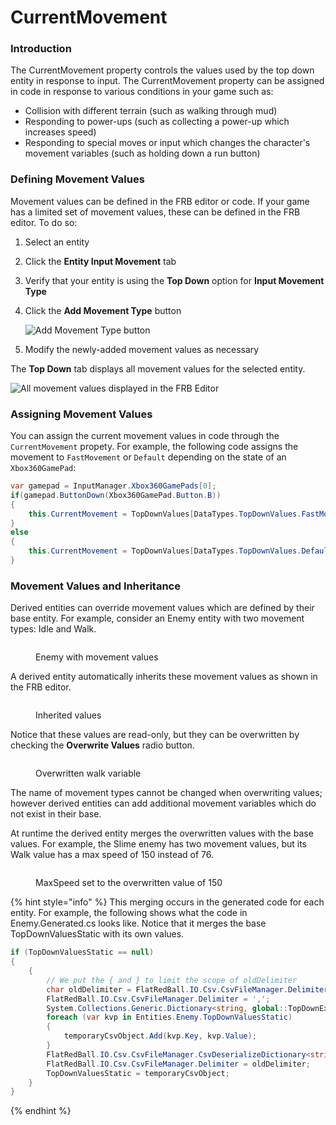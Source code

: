 # CurrentMovement

### Introduction

The CurrentMovement property controls the values used by the top down entity in response to input. The CurrentMovement property can be assigned in code in response to various conditions in your game such as:

* Collision with different terrain (such as walking through mud)
* Responding to power-ups (such as collecting a power-up which increases speed)
* Responding to special moves or input which changes the character's movement variables (such as holding down a run button)

### Defining Movement Values

Movement values can be defined in the FRB editor or code. If your game has a limited set of movement values, these can be defined in the FRB editor. To do so:

1. Select an entity
2. Click the **Entity Input Movement** tab
3. Verify that your entity is using the **Top Down** option for **Input Movement Type**
4.  Click the **Add Movement Type** button

    ![Add Movement Type button](<../../../.gitbook/assets/18_17 58 02.png>)
5. Modify the newly-added movement values as necessary

The **Top Down** tab displays all movement values for the selected entity.

![All movement values displayed in the FRB Editor](<../../../.gitbook/assets/18_17 59 52.png>)

### Assigning Movement Values

You can assign the current movement values in code through the `CurrentMovement` propety. For example, the following code assigns the movement to `FastMovement` or `Default` depending on the state of an `Xbox360GamePad`:

```csharp
var gamepad = InputManager.Xbox360GamePads[0];
if(gamepad.ButtonDown(Xbox360GamePad.Button.B))
{
    this.CurrentMovement = TopDownValues[DataTypes.TopDownValues.FastMovement];
}
else
{
    this.CurrentMovement = TopDownValues[DataTypes.TopDownValues.Default];
}
```

### Movement Values and Inheritance

Derived entities can override movement values which are defined by their base entity. For example, consider an Enemy entity with two movement types: Idle and Walk.

<figure><img src="../../../.gitbook/assets/18_18 02 26.png" alt=""><figcaption><p>Enemy with movement values</p></figcaption></figure>

A derived entity automatically inherits these movement values as shown in the FRB editor.

<figure><img src="../../../.gitbook/assets/18_18 03 28.png" alt=""><figcaption><p>Inherited values</p></figcaption></figure>

Notice that these values are read-only, but they can be overwritten by checking the **Overwrite Values** radio button.

<figure><img src="../../../.gitbook/assets/18_18 04 23.png" alt=""><figcaption><p>Overwritten walk variable</p></figcaption></figure>

The name of movement types cannot be changed when overwriting values; however derived entities can add additional movement variables which do not exist in their base.

At runtime the derived entity merges the overwritten values with the base values. For example, the Slime enemy has two movement values, but its Walk value has a max speed of 150 instead of 76.

<figure><img src="../../../.gitbook/assets/18_18 08 02.png" alt=""><figcaption><p>MaxSpeed set to the overwritten value of 150</p></figcaption></figure>

{% hint style="info" %}
This merging occurs in the generated code for each entity. For example, the following shows what the code in Enemy.Generated.cs looks like. Notice that it merges the base TopDownValuesStatic with its own values.

```csharp
if (TopDownValuesStatic == null)
{
    {
        // We put the { and } to limit the scope of oldDelimiter
        char oldDelimiter = FlatRedBall.IO.Csv.CsvFileManager.Delimiter;
        FlatRedBall.IO.Csv.CsvFileManager.Delimiter = ',';
        System.Collections.Generic.Dictionary<string, global::TopDownExample.DataTypes.TopDownValues> temporaryCsvObject = new System.Collections.Generic.Dictionary<string, global::TopDownExample.DataTypes.TopDownValues>();
        foreach (var kvp in Entities.Enemy.TopDownValuesStatic)
        {
            temporaryCsvObject.Add(kvp.Key, kvp.Value);
        }
        FlatRedBall.IO.Csv.CsvFileManager.CsvDeserializeDictionary<string, global::TopDownExample.DataTypes.TopDownValues>("Content/Entities/Slime/TopDownValuesStatic.csv", temporaryCsvObject, FlatRedBall.IO.Csv.DuplicateDictionaryEntryBehavior.Replace);
        FlatRedBall.IO.Csv.CsvFileManager.Delimiter = oldDelimiter;
        TopDownValuesStatic = temporaryCsvObject;
    }
}
```
{% endhint %}
